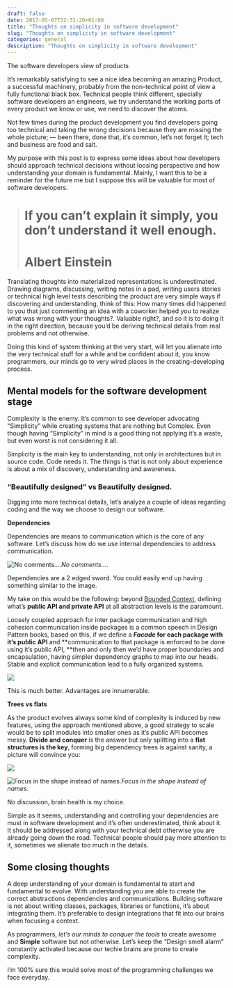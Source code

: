 ```yaml
--- 
draft: false
date: 2017-05-07T22:31:20+01:00
title: "Thoughts on simplicity in software development"
slug: "Thoughts on simplicity in software development" 
categories: general
description: "Thoughts on simplicity in software development"
---
```


The software developers view of products

It’s remarkably satisfying to see a nice idea becoming an amazing Product, a successful machinery, probably from the non-technical point of view a fully functional black box. Technical people think different, specially software developers an engineers, we try understand the working parts of every product we know or use, we need to discover the atoms.

Not few times during the product development you find developers going too technical and taking the wrong decisions because they are missing the whole picture; — been there, done that, it’s common, let’s not forget it; tech and business are food and salt.

My purpose with this post is to express some ideas about how developers should approach technical decisions without loosing perspective and how understanding your domain is fundamental. Mainly, I want this to be a reminder for the future me but I suppose this will be valuable for most of software developers.
> # If you can’t explain it simply, you don’t understand it well enough.
> # Albert Einstein

Translating thoughts into materialized representations is underestimated. Drawing diagrams, discussing, writing notes in a pad, writing users stories or technical high level tests describing the product are very simple ways if discovering and understanding, think of this: How many times did happened to you that just commenting an idea with a coworker helped you to realize what was wrong with your thoughts?. Valuable right?, and so it is to doing it in the right direction, because you’d be deriving technical details from real problems and not otherwise.

Doing this kind of system thinking at the very start, will let you alienate into the very technical stuff for a while and be confident about it, you know programmers, our minds go to very wired places in the creating-developing process.

## Mental models for the software development stage

Complexity is the enemy. It’s common to see developer advocating “Simplicity” while creating systems that are nothing but Complex. Even though having “Simplicity” in mind is a good thing not applying it’s a waste, but even worst is not considering it all.

Simplicity is the main key to understanding, not only in architectures but in source code. Code needs it. The things is that is not only about experience is about a mix of discovery, understanding and awareness.

### “Beautifully designed” vs Beautifully designed.

Digging into more technical details, let’s analyze a couple of ideas regarding coding and the way we choose to design our software.

**Dependencies**

Dependencies are means to communication which is the core of any software. Let’s discuss how do we use internal dependencies to address communication.

![No comments….](https://cdn-images-1.medium.com/max/2000/1*wLiLF-w00fyrnMgc5cWuHA.jpeg)*No comments….*

Dependencies are a 2 edged sword. You could easily end up having something similar to the image.

My take on this would be the following: beyond [Bounded Context](https://martinfowler.com/bliki/BoundedContext.html), defining what’s **public API and private API** at all abstraction levels is the paramount.

Loosely coupled approach for inter package communication and high cohesion communication inside packages is a common speech in Design Pattern books, based on this, if we define a ***Facade* for each package with it’s public API** and **communication to that package is enforced to be done using it’s public API, **then and only then we’d have proper boundaries and encapsulation, having simpler dependency graphs to map into our heads. Stable and explicit communication lead to a fully organized systems.

![](https://cdn-images-1.medium.com/max/2000/1*bZ_q9_0IEM8yE5D8J8CZNw.jpeg)

This is much better. Advantages are innumerable.

**Trees vs flats**

As the product evolves always some kind of complexity is induced by new features, using the approach mentioned above, a good strategy to scale would be to split modules into smaller ones as it’s public API becomes messy. **Divide and conquer** is the answer but only splitting into a **flat structures is the key**, forming big dependency trees is against sanity, a picture will convince you:

![](https://cdn-images-1.medium.com/max/4598/1*sGvsLaDuw87nUT3H3NEIUQ.png)

![Focus in the shape instead of names.](https://cdn-images-1.medium.com/max/4082/1*Rd6kjxxcs2PkbrzfEst8fA.png)*Focus in the shape instead of names.*

No discussion, brain health is my choice.

Simple as it seems, understanding and controlling your dependencies are must in software development and it’s often underestimated, think about it. It should be addressed along with your technical debt otherwise you are already going down the road. Technical people should pay more attention to it, sometimes we alienate too much in the details.

## Some closing thoughts

A deep understanding of your domain is fundamental to start and fundamental to evolve. With understanding you are able to create the correct abstractions dependencies and communications. Building software is not about writing classes, packages, libraries or functions, it’s about integrating them. It’s preferable to design integrations that fit into our brains when focusing a context.

As programmers, *let’s our minds to conquer the tools* to create awesome and **Simple** software but not otherwise. Let’s keep the “Design smell alarm” constantly activated because our techie brains are prone to create complexity.

I’m 100% sure this would solve most of the programming challenges we face everyday.
